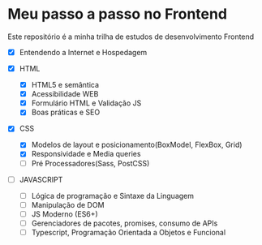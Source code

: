 # Meu passo a passo no Frontend
Este repositório é a minha trilha de estudos de desenvolvimento Frontend

- [x] Entendendo a Internet e Hospedagem<br>

- [x] HTML
  - [x] HTML5 e semântica
  - [X] Acessibilidade WEB
  - [X] Formulário HTML e Validação JS
  - [X] Boas práticas e SEO<br>

- [X] CSS
  - [X] Modelos de layout e posicionamento(BoxModel, FlexBox, Grid)
  - [X] Responsividade e Media queries
  - [ ] Pré Processadores(Sass, PostCSS)

- [ ] JAVASCRIPT
    - [ ] Lógica de programação e Sintaxe da Linguagem
    - [ ] Manipulação de DOM
    - [ ] JS Moderno (ES6+)
    - [ ] Gerenciadores de pacotes, promises, consumo de APIs
    - [ ] Typescript, Programação Orientada a Objetos e Funcional
